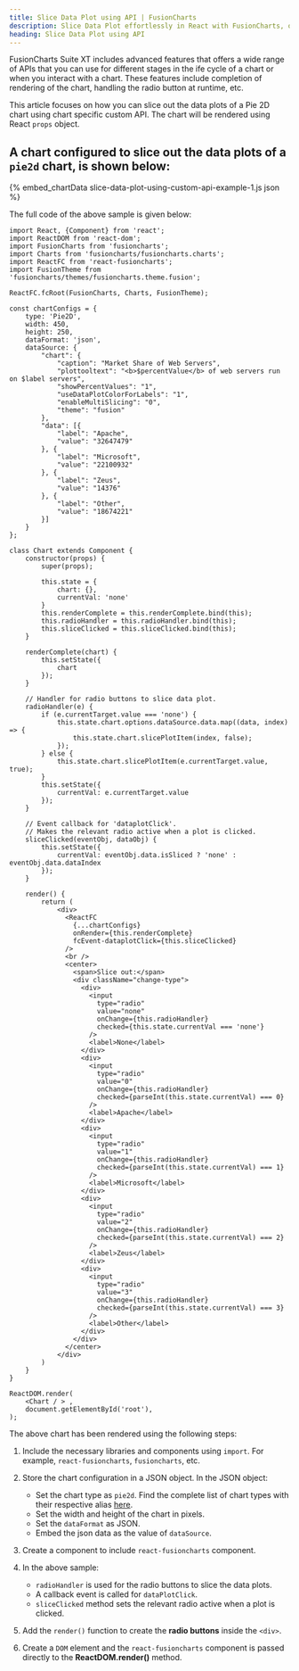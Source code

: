 ```yaml
---
title: Slice Data Plot using API | FusionCharts
description: Slice Data Plot effortlessly in React with FusionCharts, optimizing your data visualization capabilities for web applications seamlessly.
heading: Slice Data Plot using API
---
```


FusionCharts Suite XT includes advanced features that offers a wide range of APIs that you can use for different stages in the ife cycle of a chart or when you interact with a chart. These features include completion of rendering of the chart, handling the radio button at runtime, etc.

This article focuses on how you can slice out the data plots of a Pie 2D chart using chart specific custom API. The chart will be rendered using React `props` object. 

## A chart configured to slice out the data plots of a `pie2d` chart, is shown below:

{% embed_chartData slice-data-plot-using-custom-api-example-1.js json %}

The full code of the above sample is given below:

```
import React, {Component} from 'react';
import ReactDOM from 'react-dom';
import FusionCharts from 'fusioncharts';
import Charts from 'fusioncharts/fusioncharts.charts';
import ReactFC from 'react-fusioncharts';
import FusionTheme from 'fusioncharts/themes/fusioncharts.theme.fusion';

ReactFC.fcRoot(FusionCharts, Charts, FusionTheme);

const chartConfigs = {
    type: 'Pie2D',
    width: 450,
    height: 250,
    dataFormat: 'json',
    dataSource: {
        "chart": {
            "caption": "Market Share of Web Servers",
            "plottooltext": "<b>$percentValue</b> of web servers run on $label servers",
            "showPercentValues": "1",
            "useDataPlotColorForLabels": "1",
            "enableMultiSlicing": "0",
            "theme": "fusion"
        },
        "data": [{
            "label": "Apache",
            "value": "32647479"
        }, {
            "label": "Microsoft",
            "value": "22100932"
        }, {
            "label": "Zeus",
            "value": "14376"
        }, {
            "label": "Other",
            "value": "18674221"
        }]
    }
};

class Chart extends Component {
    constructor(props) {
        super(props);

        this.state = {
            chart: {},
            currentVal: 'none'
        }
        this.renderComplete = this.renderComplete.bind(this);
        this.radioHandler = this.radioHandler.bind(this);
        this.sliceClicked = this.sliceClicked.bind(this);
    }

    renderComplete(chart) {
        this.setState({
            chart
        });
    }

    // Handler for radio buttons to slice data plot.
    radioHandler(e) {
        if (e.currentTarget.value === 'none') {
            this.state.chart.options.dataSource.data.map((data, index) => {
                this.state.chart.slicePlotItem(index, false);
            });
        } else {
            this.state.chart.slicePlotItem(e.currentTarget.value, true);
        }
        this.setState({
            currentVal: e.currentTarget.value
        });
    }

    // Event callback for 'dataplotClick'.
    // Makes the relevant radio active when a plot is clicked.
    sliceClicked(eventObj, dataObj) {
        this.setState({
            currentVal: eventObj.data.isSliced ? 'none' : eventObj.data.dataIndex
        });
    }

    render() {
        return (
            <div>
              <ReactFC
                {...chartConfigs}
                onRender={this.renderComplete}
                fcEvent-dataplotClick={this.sliceClicked}
              />
              <br />
              <center>
                <span>Slice out:</span>
                <div className="change-type">
                  <div>
                    <input
                      type="radio"
                      value="none"
                      onChange={this.radioHandler}
                      checked={this.state.currentVal === 'none'}
                    />
                    <label>None</label>
                  </div>
                  <div>
                    <input
                      type="radio"
                      value="0"
                      onChange={this.radioHandler}
                      checked={parseInt(this.state.currentVal) === 0}
                    />
                    <label>Apache</label>
                  </div>
                  <div>
                    <input
                      type="radio"
                      value="1"
                      onChange={this.radioHandler}
                      checked={parseInt(this.state.currentVal) === 1}
                    />
                    <label>Microsoft</label>
                  </div>
                  <div>
                    <input
                      type="radio" 
                      value="2"
                      onChange={this.radioHandler}
                      checked={parseInt(this.state.currentVal) === 2}
                    />
                    <label>Zeus</label>
                  </div>
                  <div>
                    <input
                      type="radio"
                      value="3"
                      onChange={this.radioHandler}
                      checked={parseInt(this.state.currentVal) === 3}
                    />
                    <label>Other</label>
                  </div>
                </div>
              </center>
            </div>
        )
    }
}

ReactDOM.render(
    <Chart / > ,
    document.getElementById('root'),
);
```

The above chart has been rendered using the following steps:

1. Include the necessary libraries and components using `import`. For example, `react-fusioncharts`, `fusioncharts`, etc.

2. Store the chart configuration in a JSON object. In the JSON object:
    * Set the chart type as `pie2d`. Find the complete list of chart types with their respective alias [here](https://www.fusioncharts.com/dev/chart-guide/list-of-charts).
    * Set the width and height of the chart in pixels. 
    * Set the `dataFormat` as JSON.
    * Embed the json data as the value of `dataSource`.

3. Create a component to include `react-fusioncharts` component.

4. In the above sample:
    * `radioHandler` is used for the radio buttons to slice the data plots.
    * A callback event is called for `dataPlotClick`.
    * `sliceClicked` method sets the relevant radio active when a plot is clicked.

5. Add the `render()` function to create the **radio buttons** inside the `<div>`.

6. Create a `DOM` element and the `react-fusioncharts` component is passed directly to the **ReactDOM.render()** method.

